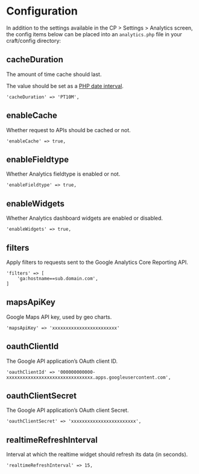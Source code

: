 # Configuration

In addition to the settings available in the CP > Settings > Analytics screen, the config items below can be placed into an `analytics.php` file in your craft/config directory:

## cacheDuration

The amount of time cache should last.

The value should be set as a [PHP date interval](http://www.php.net/manual/en/dateinterval.construct.php).

    'cacheDuration' => 'PT10M',

## enableCache

Whether request to APIs should be cached or not.

    'enableCache' => true,

## enableFieldtype

Whether Analytics fieldtype is enabled or not.

    'enableFieldtype' => true,


## enableWidgets

Whether Analytics dashboard widgets are enabled or disabled.

    'enableWidgets' => true,

## filters

Apply filters to requests sent to the Google Analytics Core Reporting API.

	'filters' => [
		'ga:hostname==sub.domain.com',
	]

## mapsApiKey

Google Maps API key, used by geo charts.

    'mapsApiKey' => 'xxxxxxxxxxxxxxxxxxxxxxxx'

## oauthClientId

The Google API application’s OAuth client ID.

    'oauthClientId' => '000000000000-xxxxxxxxxxxxxxxxxxxxxxxxxxxxxxxx.apps.googleusercontent.com',

## oauthClientSecret

The Google API application’s OAuth client Secret.

    'oauthClientSecret' => 'xxxxxxxxxxxxxxxxxxxxxxxx',

## realtimeRefreshInterval

Interval at which the realtime widget should refresh its data (in seconds).

    'realtimeRefreshInterval' => 15,
